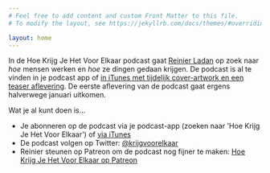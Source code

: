```yaml
---
# Feel free to add content and custom Front Matter to this file.
# To modify the layout, see https://jekyllrb.com/docs/themes/#overriding-theme-defaults

layout: home
---
```


In de Hoe Krijg Je Het Voor Elkaar podcast gaat [Reinier Ladan](https://reinier.io) op zoek naar _hoe_ mensen werken en _hoe_ ze dingen gedaan krijgen. De podcast is al te vinden in je podcast app of [in iTunes met tijdelijk cover-artwork en een teaser aflevering](https://itunes.apple.com/nl/podcast/hoe-krijg-je-het-voor-elkaar/id1446011449?l=nl). De eerste aflevering van de podcast gaat ergens halverwege januari uitkomen.

Wat je al kunt doen is…

- Je abonneren op de podcast via je podcast-app (zoeken naar 'Hoe Krijg Je Het Voor Elkaar') of [via iTunes](https://itunes.apple.com/nl/podcast/hoe-krijg-je-het-voor-elkaar/id1446011449?l=nl)
- De podcast volgen op Twitter: [@krijgvoorelkaar](https://twitter.com/krijgvoorelkaar)
- Reinier steunen op Patreon om de podcast nog fijner te maken: [Hoe Krijg Je Het Voor Elkaar op Patreon](http://patreon.com/reinier)

